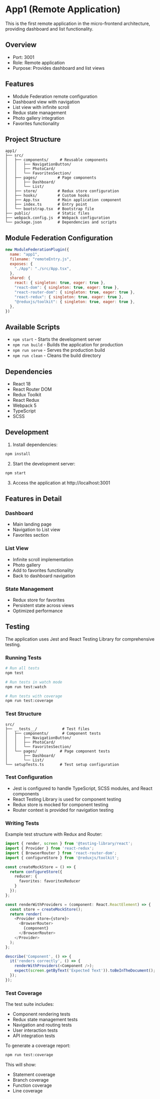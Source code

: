 # App1 (Remote Application)

This is the first remote application in the micro-frontend architecture, providing dashboard and list functionality.

## Overview

- Port: 3001
- Role: Remote application
- Purpose: Provides dashboard and list views

## Features

- Module Federation remote configuration
- Dashboard view with navigation
- List view with infinite scroll
- Redux state management
- Photo gallery integration
- Favorites functionality

## Project Structure

```
app1/
├── src/
│   ├── components/     # Reusable components
│   │   ├── NavigationButton/
│   │   ├── PhotoCard/
│   │   └── FavoritesSection/
│   ├── pages/         # Page components
│   │   ├── Dashboard/
│   │   └── List/
│   ├── store/         # Redux store configuration
│   ├── hooks/         # Custom hooks
│   ├── App.tsx        # Main application component
│   ├── index.ts       # Entry point
│   └── bootstrap.tsx  # Bootstrap file
├── public/            # Static files
├── webpack.config.js  # Webpack configuration
└── package.json       # Dependencies and scripts
```

## Module Federation Configuration

```javascript
new ModuleFederationPlugin({
  name: "app1",
  filename: "remoteEntry.js",
  exposes: {
    "./App": "./src/App.tsx",
  },
  shared: {
    react: { singleton: true, eager: true },
    "react-dom": { singleton: true, eager: true },
    "react-router-dom": { singleton: true, eager: true },
    "react-redux": { singleton: true, eager: true },
    "@reduxjs/toolkit": { singleton: true, eager: true },
  },
})
```

## Available Scripts

- `npm start` - Starts the development server
- `npm run build` - Builds the application for production
- `npm run serve` - Serves the production build
- `npm run clean` - Cleans the build directory

## Dependencies

- React 18
- React Router DOM
- Redux Toolkit
- React Redux
- Webpack 5
- TypeScript
- SCSS

## Development

1. Install dependencies:
```bash
npm install
```

2. Start the development server:
```bash
npm start
```

3. Access the application at http://localhost:3001

## Features in Detail

### Dashboard
- Main landing page
- Navigation to List view
- Favorites section

### List View
- Infinite scroll implementation
- Photo gallery
- Add to favorites functionality
- Back to dashboard navigation

### State Management
- Redux store for favorites
- Persistent state across views
- Optimized performance

## Testing

The application uses Jest and React Testing Library for comprehensive testing.

### Running Tests

```bash
# Run all tests
npm test

# Run tests in watch mode
npm run test:watch

# Run tests with coverage
npm run test:coverage
```

### Test Structure

```
src/
├── __tests__/           # Test files
│   ├── components/      # Component tests
│   │   ├── NavigationButton/
│   │   ├── PhotoCard/
│   │   └── FavoritesSection/
│   └── pages/          # Page component tests
│       ├── Dashboard/
│       └── List/
└── setupTests.ts       # Test setup configuration
```

### Test Configuration

- Jest is configured to handle TypeScript, SCSS modules, and React components
- React Testing Library is used for component testing
- Redux store is mocked for component testing
- Router context is provided for navigation testing

### Writing Tests

Example test structure with Redux and Router:

```typescript
import { render, screen } from '@testing-library/react';
import { Provider } from 'react-redux';
import { BrowserRouter } from 'react-router-dom';
import { configureStore } from '@reduxjs/toolkit';

const createMockStore = () => {
  return configureStore({
    reducer: {
      favorites: favoritesReducer
    }
  });
};

const renderWithProviders = (component: React.ReactElement) => {
  const store = createMockStore();
  return render(
    <Provider store={store}>
      <BrowserRouter>
        {component}
      </BrowserRouter>
    </Provider>
  );
};

describe('Component', () => {
  it('renders correctly', () => {
    renderWithProviders(<Component />);
    expect(screen.getByText('Expected Text')).toBeInTheDocument();
  });
});
```

### Test Coverage

The test suite includes:
- Component rendering tests
- Redux state management tests
- Navigation and routing tests
- User interaction tests
- API integration tests

To generate a coverage report:
```bash
npm run test:coverage
```

This will show:
- Statement coverage
- Branch coverage
- Function coverage
- Line coverage
